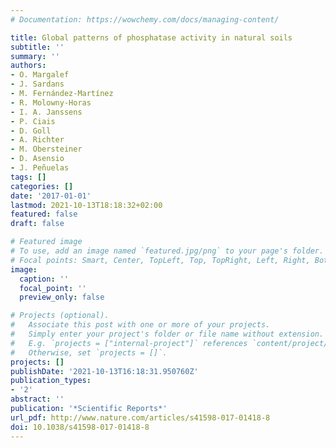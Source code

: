 ```yaml
---
# Documentation: https://wowchemy.com/docs/managing-content/

title: Global patterns of phosphatase activity in natural soils
subtitle: ''
summary: ''
authors:
- O. Margalef
- J. Sardans
- M. Fernández-Martínez
- R. Molowny-Horas
- I. A. Janssens
- P. Ciais
- D. Goll
- A. Richter
- M. Obersteiner
- D. Asensio
- J. Peñuelas
tags: []
categories: []
date: '2017-01-01'
lastmod: 2021-10-13T18:18:32+02:00
featured: false
draft: false

# Featured image
# To use, add an image named `featured.jpg/png` to your page's folder.
# Focal points: Smart, Center, TopLeft, Top, TopRight, Left, Right, BottomLeft, Bottom, BottomRight.
image:
  caption: ''
  focal_point: ''
  preview_only: false

# Projects (optional).
#   Associate this post with one or more of your projects.
#   Simply enter your project's folder or file name without extension.
#   E.g. `projects = ["internal-project"]` references `content/project/deep-learning/index.md`.
#   Otherwise, set `projects = []`.
projects: []
publishDate: '2021-10-13T16:18:31.950760Z'
publication_types:
- '2'
abstract: ''
publication: '*Scientific Reports*'
url_pdf: http://www.nature.com/articles/s41598-017-01418-8
doi: 10.1038/s41598-017-01418-8
---
```

